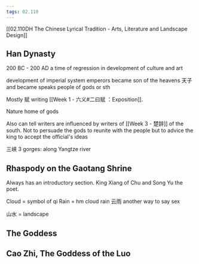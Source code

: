 ```yaml
---
tags: 02.110
---
```

[[02.110DH The Chinese Lyrical Tradition - Arts, Literature and Landscape Design]]

## Han Dynasty
200 BC - 200 AD
a time of regression in development of culture and art

development of imperial system
emperors became son of the heavens 天子 and became speaks people of gods or sth

Mostly 赋 writing [[Week 1 - 六义#二曰赋 ：Exposition]].

Nature home of gods

Also can tell writers are influenced by writers of [[Week 3 - 楚辞]] of the south. Not to persuade the gods to reunite with the people but to advice the king to accept the official's ideas

三峡 3 gorges: along Yangtze river

## Rhaspody on the Gaotang Shrine
Always has an introductory section.
King Xiang of Chu and Song Yu the poet.

Cloud = symbol of qi
Rain = hm
cloud rain 云雨 another way to say sex

山水 = landscape

## The Goddess

## Cao Zhi, The Goddess of the Luo


